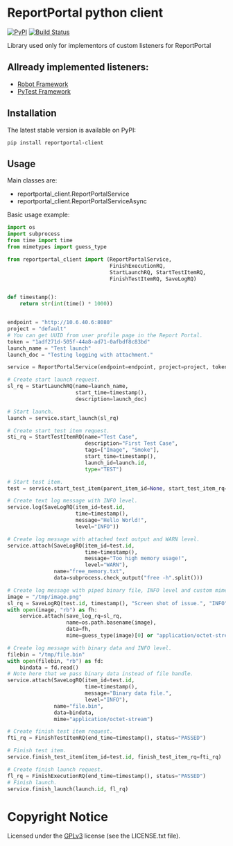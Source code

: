 # ReportPortal python client

[![PyPI](https://img.shields.io/pypi/v/reportportal-client.svg?maxAge=2592000)](https://pypi.python.org/pypi/reportportal-client)
[![Build Status](https://travis-ci.org/reportportal/client-Python.svg?branch=master)](https://travis-ci.org/reportportal/client-Python)

Library used only for implementors of custom listeners for ReportPortal


## Allready implemented listeners:

- [Robot Framework](https://github.com/reportportal/agent-Python-RobotFramework)
- [PyTest Framework](https://github.com/reportportal/agent-python-pytest)


## Installation

The latest stable version is available on PyPI:

```
pip install reportportal-client
```


## Usage

Main classes are:

- reportportal_client.ReportPortalService
- reportportal_client.ReportPortalServiceAsync

Basic usage example:

```python
import os
import subprocess
from time import time
from mimetypes import guess_type

from reportportal_client import (ReportPortalService,
                                 FinishExecutionRQ,
                                 StartLaunchRQ, StartTestItemRQ,
                                 FinishTestItemRQ, SaveLogRQ)


def timestamp():
    return str(int(time() * 1000))


endpoint = "http://10.6.40.6:8080"
project = "default"
# You can get UUID from user profile page in the Report Portal.
token = "1adf271d-505f-44a8-ad71-0afbdf8c83bd"
launch_name = "Test launch"
launch_doc = "Testing logging with attachment."

service = ReportPortalService(endpoint=endpoint, project=project, token=token)

# Create start launch request.
sl_rq = StartLaunchRQ(name=launch_name,
                      start_time=timestamp(),
                      description=launch_doc)

# Start launch.
launch = service.start_launch(sl_rq)

# Create start test item request.
sti_rq = StartTestItemRQ(name="Test Case",
                         description="First Test Case",
                         tags=["Image", "Smoke"],
                         start_time=timestamp(),
                         launch_id=launch.id,
                         type="TEST")

# Start test item.
test = service.start_test_item(parent_item_id=None, start_test_item_rq=sti_rq)

# Create text log message with INFO level.
service.log(SaveLogRQ(item_id=test.id,
                      time=timestamp(),
                      message="Hello World!",
                      level="INFO"))

# Create log message with attached text output and WARN level.
service.attach(SaveLogRQ(item_id=test.id,
                         time=timestamp(),
                         message="Too high memory usage!",
                         level="WARN"),
               name="free_memory.txt",
               data=subprocess.check_output("free -h".split()))

# Create log message with piped binary file, INFO level and custom mimetype.
image = "/tmp/image.png"
sl_rq = SaveLogRQ(test.id, timestamp(), "Screen shot of issue.", "INFO")
with open(image, "rb") as fh:
    service.attach(save_log_rq=sl_rq,
                   name=os.path.basename(image),
                   data=fh,
                   mime=guess_type(image)[0] or "application/octet-stream")

# Create log message with binary data and INFO level.
filebin = "/tmp/file.bin"
with open(filebin, "rb") as fd:
    bindata = fd.read()
# Note here that we pass binary data instead of file handle.
service.attach(SaveLogRQ(item_id=test.id,
                         time=timestamp(),
                         message="Binary data file.",
                         level="INFO"),
               name="file.bin",
               data=bindata,
               mime="application/octet-stream")

# Create finish test item request.
fti_rq = FinishTestItemRQ(end_time=timestamp(), status="PASSED")

# Finish test item.
service.finish_test_item(item_id=test.id, finish_test_item_rq=fti_rq)

# Create finish launch request.
fl_rq = FinishExecutionRQ(end_time=timestamp(), status="PASSED")
# Finish launch.
service.finish_launch(launch.id, fl_rq)
```


# Copyright Notice

Licensed under the [GPLv3](https://www.gnu.org/licenses/quick-guide-gplv3.html)
license (see the LICENSE.txt file).
